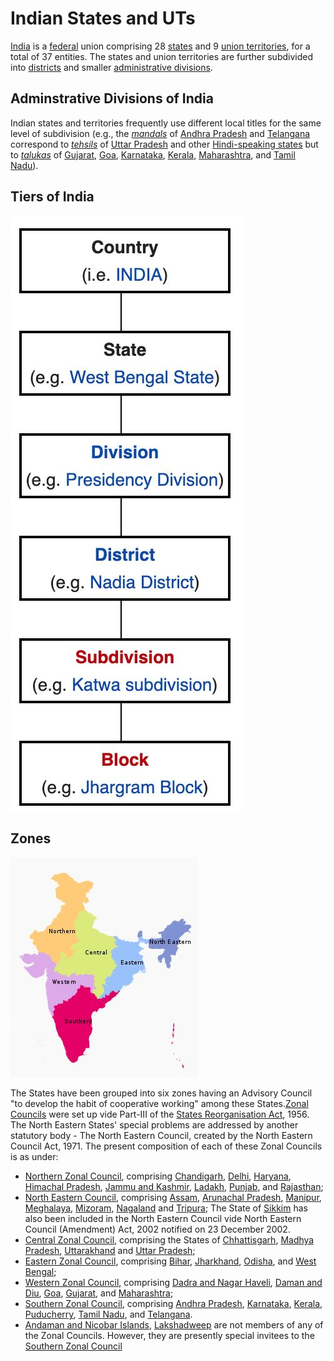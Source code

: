 # Indian States and UTs

[India](https://en.wikipedia.org/wiki/India) is a [federal](https://en.wikipedia.org/wiki/Federalism) union comprising 28 [states](https://en.wikipedia.org/wiki/Federated_state) and 9 [union territories](https://en.wikipedia.org/wiki/Union_territory), for a total of 37 entities. The states and union territories are further subdivided into [districts](https://en.wikipedia.org/wiki/List_of_districts_in_India) and smaller [administrative divisions](https://en.wikipedia.org/wiki/Administrative_divisions_of_India).

## Adminstrative Divisions of India

Indian states and territories frequently use different local titles for the same level of subdivision (e.g., the [*mandals*](https://en.wikipedia.org/wiki/Mandal_(country_subdivision)) of [Andhra Pradesh](https://en.wikipedia.org/wiki/Andhra_Pradesh) and [Telangana](https://en.wikipedia.org/wiki/Telangana) correspond to [*tehsils*](https://en.wikipedia.org/wiki/Tehsil) of [Uttar Pradesh](https://en.wikipedia.org/wiki/Uttar_Pradesh) and other [Hindi-speaking states](https://en.wikipedia.org/wiki/Hindi_Belt) but to [*talukas*](https://en.wikipedia.org/wiki/Taluka) of [Gujarat](https://en.wikipedia.org/wiki/Gujarat), [Goa](https://en.wikipedia.org/wiki/Goa), [Karnataka](https://en.wikipedia.org/wiki/Karnataka), [Kerala](https://en.wikipedia.org/wiki/Kerala), [Maharashtra](https://en.wikipedia.org/wiki/Maharashtra), and [Tamil Nadu](https://en.wikipedia.org/wiki/Tamil_Nadu)).

## Tiers of India

![image](../../media/Indian-States-and-UTs-image1.jpg)

## Zones

![image](../../media/Indian-States-and-UTs-image2.jpg)

The States have been grouped into six zones having an Advisory Council "to develop the habit of cooperative working" among these States.[Zonal Councils](https://en.wikipedia.org/wiki/Zonal_Council) were set up vide Part-III of the [States Reorganisation Act](https://en.wikipedia.org/wiki/States_Reorganisation_Act), 1956. The North Eastern States' special problems are addressed by another statutory body - The North Eastern Council, created by the North Eastern Council Act, 1971. The present composition of each of these Zonal Councils is as under:

- [Northern Zonal Council](https://en.wikipedia.org/wiki/Northern_Zonal_Council), comprising [Chandigarh](https://en.wikipedia.org/wiki/Chandigarh), [Delhi](https://en.wikipedia.org/wiki/Delhi), [Haryana](https://en.wikipedia.org/wiki/Haryana), [Himachal Pradesh](https://en.wikipedia.org/wiki/Himachal_Pradesh), [Jammu and Kashmir](https://en.wikipedia.org/wiki/Jammu_and_Kashmir_(union_territory)), [Ladakh](https://en.wikipedia.org/wiki/Ladakh), [Punjab](https://en.wikipedia.org/wiki/Punjab,_India), and [Rajasthan](https://en.wikipedia.org/wiki/Rajasthan);
- [North Eastern Council](https://en.wikipedia.org/wiki/North_Eastern_Council), comprising [Assam](https://en.wikipedia.org/wiki/Assam), [Arunachal Pradesh](https://en.wikipedia.org/wiki/Arunachal_Pradesh), [Manipur](https://en.wikipedia.org/wiki/Manipur), [Meghalaya](https://en.wikipedia.org/wiki/Meghalaya), [Mizoram](https://en.wikipedia.org/wiki/Mizoram), [Nagaland](https://en.wikipedia.org/wiki/Nagaland) and [Tripura](https://en.wikipedia.org/wiki/Tripura); The State of [Sikkim](https://en.wikipedia.org/wiki/Sikkim) has also been included in the North Eastern Council vide North Eastern Council (Amendment) Act, 2002 notified on 23 December 2002.
- [Central Zonal Council](https://en.wikipedia.org/wiki/Central_Zonal_Council), comprising the States of [Chhattisgarh](https://en.wikipedia.org/wiki/Chhattisgarh), [Madhya Pradesh](https://en.wikipedia.org/wiki/Madhya_Pradesh), [Uttarakhand](https://en.wikipedia.org/wiki/Uttarakhand) and [Uttar Pradesh](https://en.wikipedia.org/wiki/Uttar_Pradesh);
- [Eastern Zonal Council](https://en.wikipedia.org/wiki/Eastern_Zonal_Council), comprising [Bihar](https://en.wikipedia.org/wiki/Bihar), [Jharkhand](https://en.wikipedia.org/wiki/Jharkhand), [Odisha](https://en.wikipedia.org/wiki/Odisha), and [West Bengal](https://en.wikipedia.org/wiki/West_Bengal);
- [Western Zonal Council](https://en.wikipedia.org/wiki/Western_Zonal_Council), comprising [Dadra and Nagar Haveli](https://en.wikipedia.org/wiki/Dadra_and_Nagar_Haveli), [Daman and Diu](https://en.wikipedia.org/wiki/Daman_and_Diu), [Goa](https://en.wikipedia.org/wiki/Goa), [Gujarat](https://en.wikipedia.org/wiki/Gujarat), and [Maharashtra](https://en.wikipedia.org/wiki/Maharashtra);
- [Southern Zonal Council](https://en.wikipedia.org/wiki/Southern_Zonal_Council), comprising [Andhra Pradesh](https://en.wikipedia.org/wiki/Andhra_Pradesh), [Karnataka](https://en.wikipedia.org/wiki/Karnataka), [Kerala](https://en.wikipedia.org/wiki/Kerala), [Puducherry](https://en.wikipedia.org/wiki/Puducherry), [Tamil Nadu](https://en.wikipedia.org/wiki/Tamil_Nadu), and [Telangana](https://en.wikipedia.org/wiki/Telangana).
- [Andaman and Nicobar Islands](https://en.wikipedia.org/wiki/Andaman_and_Nicobar_Islands), [Lakshadweep](https://en.wikipedia.org/wiki/Lakshadweep) are not members of any of the Zonal Councils. However, they are presently special invitees to the [Southern Zonal Council](https://en.wikipedia.org/wiki/Southern_Zonal_Council)
